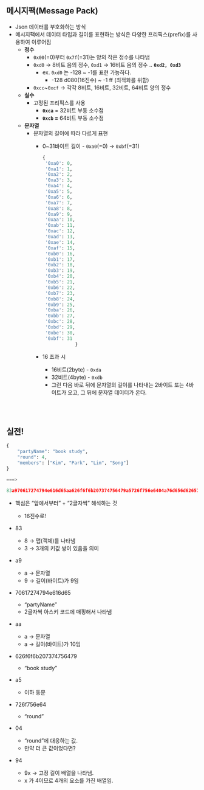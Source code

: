 ## 메시지팩(Message Pack)

- Json 데이터를 부호화하는 방식
- 메시지팩에서 데이터 타입과 길이를 표현하는 방식은 다양한 프리픽스(prefix)를 사용하여 이루어짐
    - **정수**
        - `0x00`(=0)부터 `0x7f`(=31)는 양의 작은 정수를 나타냄
        - `0xd0` -> 8비트 음의 정수, `0xd1` -> 16비트 음의 정수 .. **`0xd2, 0xd3`**
            - ex. `0xd0` 는 -128 ~ -1를 표현 가능하다.
                - -128 d080(16진수) ~ -1 ff (최적화를 위함)
        - `0xcc`~`0xcf` → 각각 8비트, 16비트, 32비트, 64비트 양의 정수
    - **실수**
        - 고정된 프리픽스를 사용
            - **`0xca`** = 32비트 부동 소수점
            - **`0xcb` =**  64비트 부동 소수점
    - **문자열**
        - 문자열의 길이에 따라 다르게 표현
            - 0~31바이트 길이 - `0xa0`(=0) -> `0xbf`(=31)
                
                ```python
                {
                 '0xa0': 0,
                 '0xa1': 1,
                 '0xa2': 2,
                 '0xa3': 3,
                 '0xa4': 4,
                 '0xa5': 5,
                 '0xa6': 6,
                 '0xa7': 7,
                 '0xa8': 8,
                 '0xa9': 9,
                 '0xaa': 10,
                 '0xab': 11,
                 '0xac': 12,
                 '0xad': 13,
                 '0xae': 14,
                 '0xaf': 15,
                 '0xb0': 16,
                 '0xb1': 17,
                 '0xb2': 18,
                 '0xb3': 19,
                 '0xb4': 20,
                 '0xb5': 21,
                 '0xb6': 22,
                 '0xb7': 23,
                 '0xb8': 24,
                 '0xb9': 25,
                 '0xba': 26,
                 '0xbb': 27,
                 '0xbc': 28,
                 '0xbd': 29,
                 '0xbe': 30,
                 '0xbf': 31
                            }
                ```
                
            - 16 초과 시
                - 16비트(2byte) - `0xda`
                - 32비트(4byte) - `0xdb`
                - 그런 다음 바로 뒤에 문자열의 길이를 나타내는 2바이트 또는 4바이트가 오고, 그 뒤에 문자열 데이터가 온다.

<br>
<br>

## 실전!

```python
{
    "partyName": "book study",
    "round": 4,
    "members": ["Kim", "Park", "Lim", "Song"] 
}

===> 

83a970617274794e616d65aa626f6f6b207374756479a5726f756e6404a76d656d6265727394a34b696da45061726ba34c696da4536f6e67

```

- 핵심은 “앞에서부터” + “2글자씩” 해석하는 것
    - 16진수로!
        
- 83
    - 8 → 맵(객체)를 나타냄
    - 3 → 3개의 키값 쌍이 있음을 의미
- a9
    - a → 문자열
    - 9 → 길이(바이트)가 9임
- 70617274794e616d65
    - “partyName”
    - 2글자씩 아스키 코드에 매핑해서 나타냄
- aa
    - a → 문자열
    - a → 길이(바이트)가 10임
- 626f6f6b207374756479
    - “book study”
- a5
    - 이하 동문
- 726f756e64
    - “round”
- 04
    - “round”에 대응하는 값.
    - 만약 더 큰 값이었다면?
- 94
    - 9x → 고정 길이 배열을 나타냄.
    - x 가 4이므로 4개의 요소를 가진 배열임.
